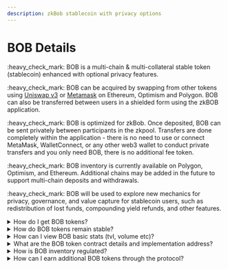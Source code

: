 ```yaml
---
description: zkBob stablecoin with privacy options
---
```


# BOB Details

:heavy\_check\_mark: BOB is a multi-chain & multi-collateral stable token (stablecoin) enhanced with optional privacy features.

:heavy\_check\_mark: BOB can be acquired by swapping from other tokens using [Uniswap v3](get-bob-on-uniswap-v3.md) or [Metamask](swap-bob-with-metamask-swap.md) on Ethereum, Optimism and Polygon. BOB can also be transferred between users in a shielded form using the zkBOB application.

:heavy\_check\_mark:  BOB is optimized for zkBob. Once deposited, BOB can be sent privately between participants in the zkpool. Transfers are done completely within the application - there is no need to use or connect MetaMask, WalletConnect, or any other web3 wallet to conduct private transfers and you only need BOB, there is no additional fee token.

:heavy\_check\_mark: BOB inventory is currently available on Polygon, Optimism, and Ethereum. Additional chains may be added in the future to support multi-chain deposits and withdrawals.

:heavy\_check\_mark: BOB will be used to explore new mechanics for privacy, governance, and value capture for stablecoin users, such as redistribution of lost funds, compounding yield refunds, and other features.&#x20;

<details>

<summary>How do I get BOB tokens?</summary>

BOB is currently available on Polygon, Optimism and Ethereum. BOB can be acquired in several ways outside of the zkBob application.

* Sent between users to any 0x address on Polygon, Optimism or Ethereum.
* Swap tokens for BOB using Metamask.&#x20;
  * [Instructions](swap-bob-with-metamask-swap.md)
* Swap using Uniswap v3 or 1inch exchange.
  * [Instructions for new users](get-bob-on-uniswap-v3.md)
  * [Get BOB ](https://zkbob.page.link/getBOB)on 1inch exchange.

</details>

<details>

<summary>How do BOB tokens remain stable?</summary>

BOB token inventory is pre-minted and paired with an existing stable token (multi-collateral, for example USDC and BUSD) on Uniswap V3. Uniswap v3 features the ability to set a range for the exchange rate and provide concentrated liquidity for the pair, resulting in very limited slippage to the stablecoin peg. [Learn More](https://docs.uniswap.org/protocol/concepts/V3-overview/concentrated-liquidity).

Called an inventory LP position, this mechanism maintains BOB stability while providing the option for users to purchase BOB inventory.

To enter the circulating supply, BOB must be purchased from the inventory. Users can then create their own LP positions from this purchased BOB, resulting in additional non-inventory LP positions (BOB/WETH, BOB/GNO etc) within the ecosystem.&#x20;

</details>

<details>

<summary>How can I view BOB basic stats (tvl, volume etc)?</summary>

The easiest way to see stats by chain is through the Uniswap interface.

* [BOB on Polygon](https://app.uniswap.org/#/tokens/polygon/0xb0b195aefa3650a6908f15cdac7d92f8a5791b0b)
* [BOB on Optimism](https://app.uniswap.org/#/tokens/optimism/0xb0b195aefa3650a6908f15cdac7d92f8a5791b0b)
* [BOB on Ethereum](https://app.uniswap.org/#/tokens/ethereum/0xb0b195aefa3650a6908f15cdac7d92f8a5791b0b)

Overviews can also be found on [CoinGecko](https://www.coingecko.com/en/coins/bob) or [CoinMarketCap](https://coinmarketcap.com/currencies/bob/).

</details>

<details>

<summary>What are the BOB token contract details and implementation address?</summary>

**BOB contracts on Polygon:**

* BOB Token: [0xB0B195aEFA3650A6908f15CdaC7D92F8a5791B0B](https://polygonscan.com/address/0xB0B195aEFA3650A6908f15CdaC7D92F8a5791B0B)&#x20;
* BOB Token Implementation: [0x98DB3A72BeF2145A8F8d8B94F81317341Af2b08C](https://polygonscan.com/address/0x98DB3A72BeF2145A8F8d8B94F81317341Af2b08C)

**BOB on Ethereum (same addresses):**&#x20;

* BOB Token: [0xB0B195aEFA3650A6908f15CdaC7D92F8a5791B0B ](https://etherscan.io/address/0xB0B195aEFA3650A6908f15CdaC7D92F8a5791B0B)
* BOB Token Implementation: [0x98DB3A72BeF2145A8F8d8B94F81317341Af2b08C](https://etherscan.io/address/0x98DB3A72BeF2145A8F8d8B94F81317341Af2b08C)

**BOB on Optimism (same addresses):**

* BOB Token: [0xB0B195aEFA3650A6908f15CdaC7D92F8a5791B0B](https://optimistic.etherscan.io/address/0xB0B195aEFA3650A6908f15CdaC7D92F8a5791B0B)
* BOB Token Implementation: [0x98DB3A72BeF2145A8F8d8B94F81317341Af2b08C](https://optimistic.etherscan.io/address/0x98db3a72bef2145a8f8d8b94f81317341af2b08c)

**BOB token attributes:**

* ERC20-based fungible tokens
* Upgradeable & Mintable (note upgradeability account and minting account must never be the same account)
* Meta-transaction support
* EIP677 support for `transferAndCall` functionality
* Address block list capability (similar to USDC)
* Recovery function(s) for lost/mis-sent tokens

__

</details>

<details>

<summary>How is BOB inventory regulated?</summary>

BOB inventory is increased via a multisig BOB Safe with a distributed reserve board. Inventory increases are described and [catalogued here](bob-inventory.md).

</details>

<details>

<summary>How can I earn additional BOB tokens through the protocol?</summary>

This is not yet possible, but is planned for activation in a future version. An auction mechanism is in development where users can bid on BOB rewards earned from LP positions, compounding, and lost tokens.\
\
_Details coming soon._

</details>
